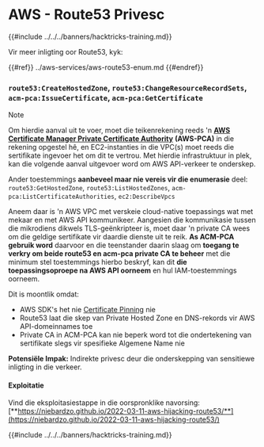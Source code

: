 # AWS - Route53 Privesc

{{#include ../../../banners/hacktricks-training.md}}

Vir meer inligting oor Route53, kyk:

{{#ref}}
../aws-services/aws-route53-enum.md
{{#endref}}

### `route53:CreateHostedZone`, `route53:ChangeResourceRecordSets`, `acm-pca:IssueCertificate`, `acm-pca:GetCertificate`

> [!NOTE]
> Om hierdie aanval uit te voer, moet die teikenrekening reeds 'n [**AWS Certificate Manager Private Certificate Authority**](https://aws.amazon.com/certificate-manager/private-certificate-authority/) **(AWS-PCA)** in die rekening opgestel hê, en EC2-instanties in die VPC(s) moet reeds die sertifikate ingevoer het om dit te vertrou. Met hierdie infrastruktuur in plek, kan die volgende aanval uitgevoer word om AWS API-verkeer te onderskep.

Ander toestemmings **aanbeveel maar nie vereis vir die enumerasie** deel: `route53:GetHostedZone`, `route53:ListHostedZones`, `acm-pca:ListCertificateAuthorities`, `ec2:DescribeVpcs`

Aneem daar is 'n AWS VPC met verskeie cloud-native toepassings wat met mekaar en met AWS API kommunikeer. Aangesien die kommunikasie tussen die mikrodiens dikwels TLS-geënkripteer is, moet daar 'n private CA wees om die geldige sertifikate vir daardie dienste uit te reik. **As ACM-PCA gebruik word** daarvoor en die teenstander daarin slaag om **toegang te verkry om beide route53 en acm-pca private CA te beheer** met die minimum stel toestemmings hierbo beskryf, kan dit **die toepassingsoproepe na AWS API oorneem** en hul IAM-toestemmings oorneem.

Dit is moontlik omdat:

- AWS SDK's het nie [Certificate Pinning](https://www.digicert.com/blog/certificate-pinning-what-is-certificate-pinning) nie
- Route53 laat die skep van Private Hosted Zone en DNS-rekords vir AWS API-domeinnames toe
- Private CA in ACM-PCA kan nie beperk word tot die ondertekening van sertifikate slegs vir spesifieke Algemene Name nie

**Potensiële Impak:** Indirekte privesc deur die onderskepping van sensitiewe inligting in die verkeer.

#### Exploitatie <a href="#discovery" id="discovery"></a>

Vind die eksploitasiestappe in die oorspronklike navorsing: [**https://niebardzo.github.io/2022-03-11-aws-hijacking-route53/**](https://niebardzo.github.io/2022-03-11-aws-hijacking-route53/)

{{#include ../../../banners/hacktricks-training.md}}
